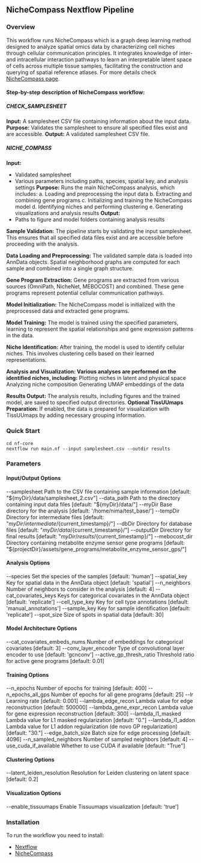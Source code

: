 ## NicheCompass Nextflow Pipeline

### Overview
This workflow runs NicheCompass which is a graph deep learning method designed to analyze spatial omics data by characterizing cell niches through cellular communication principles. It integrates knowledge of inter- and intracellular interaction pathways to learn an interpretable latent space of cells across multiple tissue samples, facilitating the construction and querying of spatial reference atlases.
For more details check [NicheCompass page](https://nichecompass.readthedocs.io/en/latest/index.html).  

#### Step-by-step description of NicheCompass workflow:

##### CHECK_SAMPLESHEET

**Input:** A samplesheet CSV file containing information about the input data.
**Purpose:** Validates the samplesheet to ensure all specified files exist and are accessible.
**Output:** A validated samplesheet CSV file.

##### NICHE_COMPASS

**Input:**
- Validated samplesheet
- Various parameters including paths, species, spatial key, and analysis settings
**Purpose:** Runs the main NicheCompass analysis, which includes: a. Loading and preprocessing the input data b. Extracting and combining gene programs c. Initializing and training the NicheCompass model d. Identifying niches and performing clustering e. Generating visualizations and analysis results
**Output:**
- Paths to figure and model folders containing analysis results

**Sample Validation:** The pipeline starts by validating the input samplesheet. This ensures that all specified data files exist and are accessible before proceeding with the analysis.

**Data Loading and Preprocessing:** The validated sample data is loaded into AnnData objects. Spatial neighborhood graphs are computed for each sample and combined into a single graph structure.

**Gene Program Extraction:** Gene programs are extracted from various sources (OmniPath, NicheNet, MEBOCOST) and combined. These gene programs represent potential cellular communication pathways.

**Model Initialization:** The NicheCompass model is initialized with the preprocessed data and extracted gene programs.

**Model Training:** The model is trained using the specified parameters, learning to represent the spatial relationships and gene expression patterns in the data.

**Niche Identification:** After training, the model is used to identify cellular niches. This involves clustering cells based on their learned representations.

**Analysis and Visualization: Various analyses are performed on the identified niches, including:**
Plotting niches in latent and physical space
Analyzing niche composition
Generating UMAP embeddings of the data

**Results Output:** The analysis results, including figures and the trained model, are saved to specified output directories.
**Optional TissUUmaps Preparation:** If enabled, the data is prepared for visualization with TissUUmaps by adding necessary grouping information.
### Quick Start
```
cd nf-core
nextflow run main.nf --input samplesheet.csv --outdir results
```

### Parameters  

#### Input/Output Options
--samplesheet                  Path to the CSV file containing sample information [default: "${myDir}/data/samplesheet_2.csv"]
--data_path                    Path to the directory containing input data files [default: "${myDir}/data/"]
--myDir                        Base directory for the analysis [default: '/home/nima/test_base/']
--tempDir                      Directory for intermediate files [default: "${myDir}/intermediate/${current_timestamp}/"]
--dbDir                        Directory for database files [default: "${myDir}/data/${current_timestamp}/"]
--outputDir                    Directory for final results [default: "${myDir}/results/${current_timestamp}/"]
--mebocost_dir                 Directory containing metabolite enzyme sensor gene programs [default: "${projectDir}/assets/gene_programs/metabolite_enzyme_sensor_gps/"]

#### Analysis Options
--species                      Set the species of the samples [default: 'human']
--spatial_key                  Key for spatial data in the AnnData object [default: 'spatial']
--n_neighbors                  Number of neighbors to consider in the analysis [default: 4]
--cat_covariates_keys          Keys for categorical covariates in the AnnData object [default: 'replicate']
--cell_type_key                Key for cell type annotations [default: 'manual_annotations']
--sample_key                   Key for sample identification [default: 'replicate']
--spot_size                    Size of spots in spatial data [default: 30]

#### Model Architecture Options
--cat_covariates_embeds_nums   Number of embeddings for categorical covariates [default: 3]
--conv_layer_encoder           Type of convolutional layer encoder to use [default: 'gcnconv']
--active_gp_thresh_ratio       Threshold ratio for active gene programs [default: 0.01]

#### Training Options
--n_epochs                     Number of epochs for training [default: 400]
--n_epochs_all_gps             Number of epochs for all gene programs [default: 25]
--lr                           Learning rate [default: 0.001]
--lambda_edge_recon            Lambda value for edge reconstruction [default: 500000]
--lambda_gene_expr_recon       Lambda value for gene expression reconstruction [default: 300]
--lambda_l1_masked             Lambda value for L1 masked regularization [default: "0."]
--lambda_l1_addon              Lambda value for L1 addon regularization (de novo GP regularization) [default: "30."]
--edge_batch_size              Batch size for edge processing [default: 4096]
--n_sampled_neighbors          Number of sampled neighbors [default: 4]
--use_cuda_if_available        Whether to use CUDA if available [default: "True"]

#### Clustering Options
--latent_leiden_resolution     Resolution for Leiden clustering on latent space [default: 0.2]

#### Visualization Options
--enable_tissuumaps            Enable Tissuumaps visualization [default: 'true']

### Installation  
To run the workflow you need to install:
- [Nextflow](https://www.nextflow.io/docs/latest/install.html)
- [NicheCompass](https://nichecompass.readthedocs.io/en/latest/installation.html)

 
